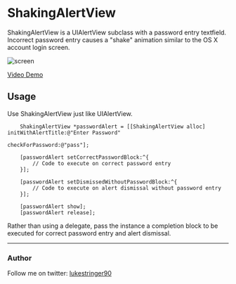 ShakingAlertView
===================

ShakingAlertView is a UIAlertView subclass with a password entry textfield. Incorrect password entry causes a "shake" animation similar to the OS X account login screen.

![screen](https://github.com/stringer630/ShakingAlertView/blob/master/screens/screen0.png?raw=true)

[Video Demo](https://github.com/stringer630/ShakingAlertView/blob/master/screens/video_demo.mov?raw=true)

## Usage

Use ShakingAlertView just like UIAlertView.

```
    ShakingAlertView *passwordAlert = [[ShakingAlertView alloc] initWithAlertTitle:@"Enter Password"
                                                                        checkForPassword:@"pass"];
    
    [passwordAlert setCorrectPasswordBlock:^{
        // Code to execute on correct password entry
    }];
    
    [passwordAlert setDismissedWithoutPasswordBlock:^{
        // Code to execute on alert dismissal without password entry
    }];
    
    [passwordAlert show];
    [passwordAlert release];
```

Rather than using a delegate, pass the instance a completion block to be executed for correct password entry and alert dismissal.

---

### Author

Follow me on twitter: [lukestringer90](http://twitter.com/lukestringer90)